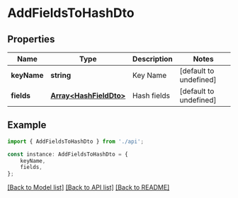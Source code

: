 # AddFieldsToHashDto


## Properties

Name | Type | Description | Notes
------------ | ------------- | ------------- | -------------
**keyName** | **string** | Key Name | [default to undefined]
**fields** | [**Array&lt;HashFieldDto&gt;**](HashFieldDto.md) | Hash fields | [default to undefined]

## Example

```typescript
import { AddFieldsToHashDto } from './api';

const instance: AddFieldsToHashDto = {
    keyName,
    fields,
};
```

[[Back to Model list]](../README.md#documentation-for-models) [[Back to API list]](../README.md#documentation-for-api-endpoints) [[Back to README]](../README.md)
